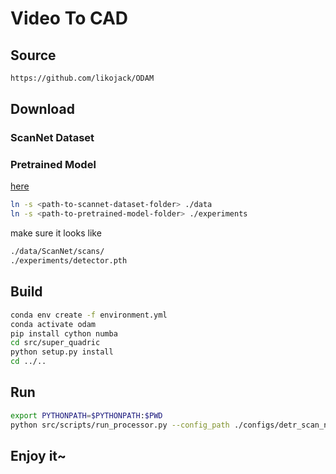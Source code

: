 # Video To CAD

## Source

```bash
https://github.com/likojack/ODAM
```

## Download

### ScanNet Dataset

### Pretrained Model

[here](https://drive.google.com/drive/folders/13tpl9j0TGuJjXBCmsyLqHWBque27n-xv?usp=sharing)

```bash
ln -s <path-to-scannet-dataset-folder> ./data
ln -s <path-to-pretrained-model-folder> ./experiments
```

make sure it looks like

```bash
./data/ScanNet/scans/
./experiments/detector.pth
```

## Build

```bash
conda env create -f environment.yml
conda activate odam
pip install cython numba
cd src/super_quadric
python setup.py install
cd ../..
```

## Run

```bash
export PYTHONPATH=$PYTHONPATH:$PWD
python src/scripts/run_processor.py --config_path ./configs/detr_scan_net.yaml --no_code --use_prior --out_dir ./result/e2e --representation super_quadric
```

## Enjoy it~

